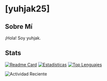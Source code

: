 # [yuhjak25]

## Sobre Mí
¡Hola! Soy yuhjak.

## Stats
[![Readme Card](https://github-readme-stats.vercel.app/api/pin/?username=anuraghazra&repo=github-readme-stats)](https://github.com/anuraghazra/github-readme-stats)
[![Estadísticas](https://github-readme-stats.vercel.app/api?username=yuhjak25&show_icons=true&theme=react-dark)](https://github.com/yuhjak25)
[![Top Lenguajes](https://github-readme-stats.vercel.app/api/top-langs/?username=yuhjak25&layout=compact)](https://github.com/yuhjak25)

![Actividad Reciente](https://activity-graph.herokuapp.com/graph?username=yuhjak25&theme=github)
